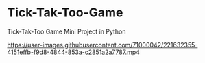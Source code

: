 # Tick-Tak-Too-Game
Tick-Tak-Too Game Mini Project in Python


https://user-images.githubusercontent.com/71000042/221632355-4151effb-f9d8-4844-853a-c2851a2a7787.mp4

